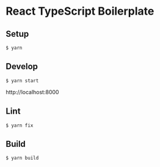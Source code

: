 # React TypeScript Boilerplate

## Setup

```
$ yarn
```

## Develop

```
$ yarn start
```

http://localhost:8000

## Lint

```
$ yarn fix
```

## Build

```
$ yarn build
```
